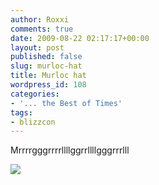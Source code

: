 ```yaml
---
author: Roxxi
comments: true
date: 2009-08-22 02:17:17+00:00
layout: post
published: false
slug: murloc-hat
title: Murloc hat
wordpress_id: 108
categories:
- '... the Best of Times'
tags:
- blizzcon
---
```


Mrrrrgggrrrrllllggrrllllgggrrrlll



[![](http://www.kaynne.com/blog/wp-content/uploads/2009/08/p-2048-1536-239a3510-29cc-4808-b819-ed5de6965a7f.jpeg)](http://www.kaynne.com/blog/wp-content/uploads/2009/08/p-2048-1536-239a3510-29cc-4808-b819-ed5de6965a7f.jpeg)
